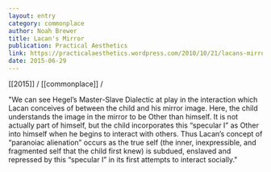 ```yaml
---
layout: entry
category: commonplace
author: Noah Brewer
title: Lacan's Mirror
publication: Practical Aesthetics
link: https://practicalaesthetics.wordpress.com/2010/10/21/lacans-mirror-letter/
date: 2015-06-29
---
```


[[2015]] / [[commonplace]] / 

"We can see Hegel’s Master-Slave Dialectic at play in the interaction which Lacan conceives of between the child and his mirror image. Here, the child understands the image in the mirror to be Other than himself. It is not actually part of himself, but the child incorporates this “specular I” as Other into himself when he begins to interact with others. Thus Lacan’s concept of “paranoiac alienation” occurs as the true self (the inner, inexpressible, and fragmented self that the child first knew) is subdued, enslaved and repressed by this “specular I” in its first attempts to interact socially."

 
